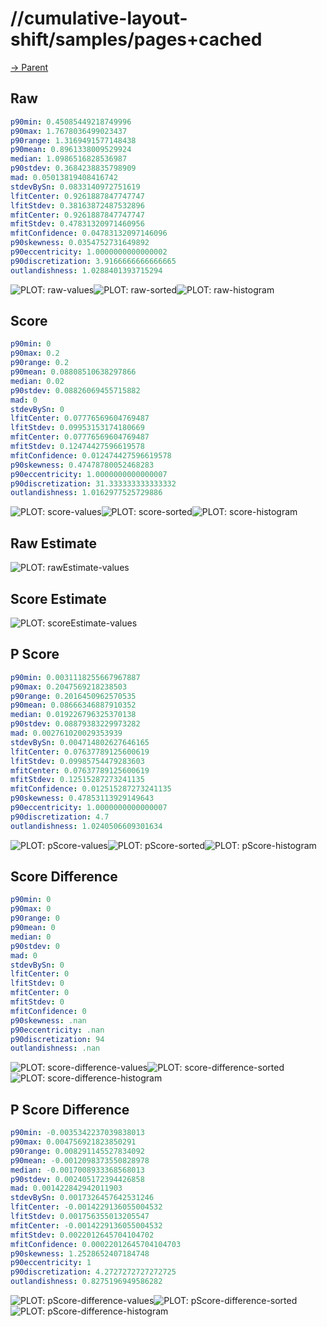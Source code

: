 
# //cumulative-layout-shift/samples/pages+cached

[→ Parent](../..)


## Raw


```yaml
p90min: 0.45085449218749996
p90max: 1.7678036499023437
p90range: 1.3169491577148438
p90mean: 0.8961338009529924
median: 1.0986516828536987
p90stdev: 0.3684238835798909
mad: 0.05013819408416742
stdevBySn: 0.0833140972751619
lfitCenter: 0.9261887847747747
lfitStdev: 0.38163872487532896
mfitCenter: 0.9261887847747747
mfitStdev: 0.47831320971460956
mfitConfidence: 0.04783132097146096
p90skewness: 0.0354752731649892
p90eccentricity: 1.0000000000000002
p90discretization: 3.9166666666666665
outlandishness: 1.0288401393715294

```

![PLOT: raw-values](./raw/values.svg)![PLOT: raw-sorted](./raw/sorted.svg)![PLOT: raw-histogram](./raw/histogram.svg)
## Score


```yaml
p90min: 0
p90max: 0.2
p90range: 0.2
p90mean: 0.08808510638297866
median: 0.02
p90stdev: 0.08826069455715882
mad: 0
stdevBySn: 0
lfitCenter: 0.07776569604769487
lfitStdev: 0.09953153174180669
mfitCenter: 0.07776569604769487
mfitStdev: 0.12474427596619578
mfitConfidence: 0.012474427596619578
p90skewness: 0.47478780052468283
p90eccentricity: 1.0000000000000007
p90discretization: 31.333333333333332
outlandishness: 1.0162977525729886

```

![PLOT: score-values](./score/values.svg)![PLOT: score-sorted](./score/sorted.svg)![PLOT: score-histogram](./score/histogram.svg)
## Raw Estimate

![PLOT: rawEstimate-values](./rawEstimate/values.svg)
## Score Estimate

![PLOT: scoreEstimate-values](./scoreEstimate/values.svg)
## P Score


```yaml
p90min: 0.0031118255667967887
p90max: 0.2047569218238503
p90range: 0.2016450962570535
p90mean: 0.08666346887910352
median: 0.019226796325370138
p90stdev: 0.08879383229973282
mad: 0.002761020029353939
stdevBySn: 0.004714802627646165
lfitCenter: 0.07637789125600619
lfitStdev: 0.09985754479283603
mfitCenter: 0.07637789125600619
mfitStdev: 0.12515287273241135
mfitConfidence: 0.012515287273241135
p90skewness: 0.47853113929149643
p90eccentricity: 1.0000000000000007
p90discretization: 4.7
outlandishness: 1.0240506609301634

```

![PLOT: pScore-values](./pScore/values.svg)![PLOT: pScore-sorted](./pScore/sorted.svg)![PLOT: pScore-histogram](./pScore/histogram.svg)
## Score Difference


```yaml
p90min: 0
p90max: 0
p90range: 0
p90mean: 0
median: 0
p90stdev: 0
mad: 0
stdevBySn: 0
lfitCenter: 0
lfitStdev: 0
mfitCenter: 0
mfitStdev: 0
mfitConfidence: 0
p90skewness: .nan
p90eccentricity: .nan
p90discretization: 94
outlandishness: .nan

```

![PLOT: score-difference-values](./score-difference/values.svg)![PLOT: score-difference-sorted](./score-difference/sorted.svg)![PLOT: score-difference-histogram](./score-difference/histogram.svg)
## P Score Difference


```yaml
p90min: -0.0035342237039838013
p90max: 0.004756921823850291
p90range: 0.008291145527834092
p90mean: -0.0012098373550828978
median: -0.0017008933368568013
p90stdev: 0.002405172394426858
mad: 0.001422842942011903
stdevBySn: 0.0017326457642531246
lfitCenter: -0.0014229136055004532
lfitStdev: 0.001756355013205547
mfitCenter: -0.0014229136055004532
mfitStdev: 0.0022012645704104702
mfitConfidence: 0.00022012645704104703
p90skewness: 1.2528652407184748
p90eccentricity: 1
p90discretization: 4.2727272727272725
outlandishness: 0.8275196949586282

```

![PLOT: pScore-difference-values](./pScore-difference/values.svg)![PLOT: pScore-difference-sorted](./pScore-difference/sorted.svg)![PLOT: pScore-difference-histogram](./pScore-difference/histogram.svg)